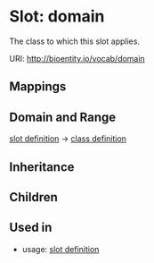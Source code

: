 # Slot: domain


The class to which this slot applies.

URI: http://bioentity.io/vocab/domain
## Mappings

## Domain and Range

[slot definition](SlotDefinition.md) -> [class definition](ClassDefinition.md)
## Inheritance

## Children

## Used in

 *  usage: [slot definition](SlotDefinition.md)
